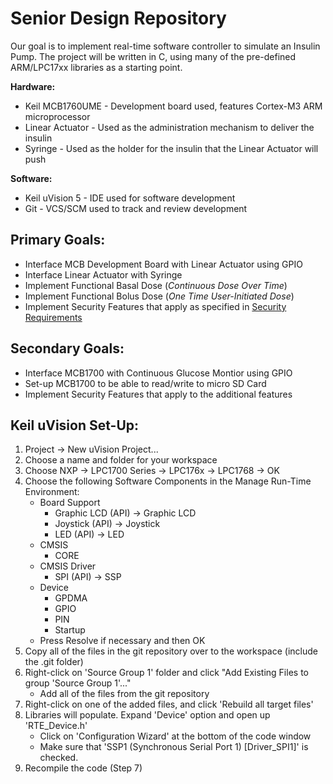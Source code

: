 Senior Design Repository
========================
Our goal is to implement real-time software controller to simulate an Insulin Pump. The project will be written in C, using many of the pre-defined ARM/LPC17xx libraries as a starting point.   
   
**Hardware:**
   * Keil MCB1760UME - Development board used, features Cortex-M3 ARM microprocessor
   * Linear Actuator - Used as the administration mechanism to deliver the insulin
   * Syringe - Used as the holder for the insulin that the Linear Actuator will push
   
**Software:**
   * Keil uVision 5 - IDE used for software development
   * Git - VCS/SCM used to track and review development

Primary Goals:
--------------
  * Interface MCB Development Board with Linear Actuator using GPIO
  * Interface Linear Actuator with Syringe
  * Implement Functional Basal Dose (*Continuous Dose Over Time*)
  * Implement Functional Bolus Dose (*One Time User-Initiated Dose*)
  * Implement Security Features that apply as specified in [Security Requirements](http://www.ncbi.nlm.nih.gov/pmc/articles/PMC3262707/)

Secondary Goals:
----------------
  * Interface MCB1700 with Continuous Glucose Montior using GPIO
  * Set-up MCB1700 to be able to read/write to micro SD Card
  * Implement Security Features that apply to the additional features
  
Keil uVision Set-Up:
--------------------
   1. Project -> New uVision Project... 
   2. Choose a name and folder for your workspace
   3. Choose NXP -> LPC1700 Series -> LPC176x -> LPC1768 -> OK
   4. Choose the following Software Components in the Manage Run-Time Environment:
      * Board Support
         * Graphic LCD (API) -> Graphic LCD
		 * Joystick (API) -> Joystick
         * LED (API) -> LED
      * CMSIS
         * CORE
      * CMSIS Driver
         * SPI (API) -> SSP
      * Device
         * GPDMA
         * GPIO
         * PIN
         * Startup
      * Press Resolve if necessary and then OK
   5. Copy all of the files in the git repository over to the workspace (include the .git folder)
   6. Right-click on 'Source Group 1' folder and click "Add Existing Files to group 'Source Group 1'..."
      * Add all of the files from the git repository
   7. Right-click on one of the added files, and click 'Rebuild all target files'
   8. Libraries will populate. Expand 'Device' option and open up 'RTE_Device.h'
      * Click on 'Configuration Wizard' at the bottom of the code window
      * Make sure that 'SSP1 (Synchronous Serial Port 1) [Driver_SPI1]' is checked.
   9. Recompile the code (Step 7)
